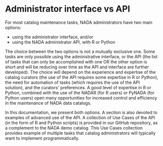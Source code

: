 # Administrator interface vs API

For most catalog maintenance tasks, NADA administrators have two main options:

-   using the administrator interface, and/or
-   using the NADA administrator API, with R or Python 

The choice between the two options is not a mutually exclusive one. Some tasks are only possible using the administrative interface, or the API (the list of tasks that can only be accomplished with one OR the other option is short and will be reducing over time as the API and interface are further developed). The choice will depend on the experience and expertise of the catalog curators (the use of the API requires some expertise in R or Python), the need for automation of tasks (which requires the use of the API solution), and the curators' preferences. A good level of expertise in R or Python, combined with the use of the NADAR (for R users) or PyNADA (for Python users) open many opportunities for increased control and efficiency in the maintenance of NADA data catalogs.

In this documentation, we present both options. A section is also devoted to examples of advanced use of the API. A collection of Use Cases of the API (in the form of R and Python scripts) is provided in our GitHub repository, as a complement to the NADA demo catalog. This Use Cases collection provides example of multiple tasks that catalog administrators will typically want to implement programmatically.

